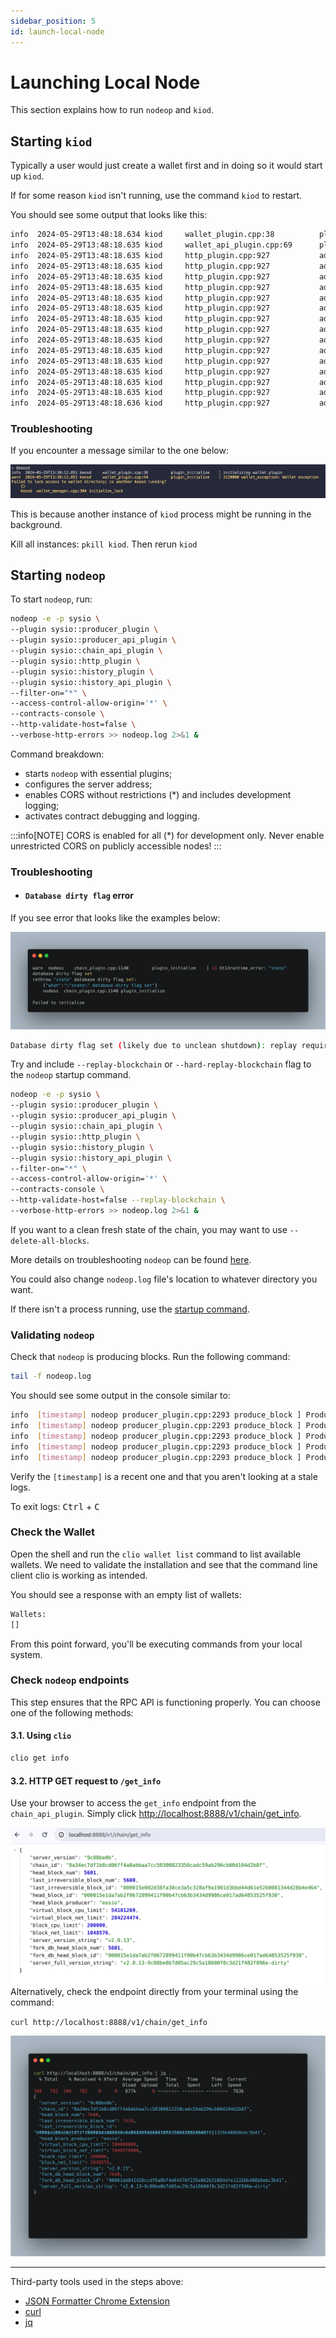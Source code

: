 ```yaml
---
sidebar_position: 5
id: launch-local-node
---
```


# Launching Local Node

This section explains how to run `nodeop` and `kiod`.

## Starting `kiod`

Typically a user would just create a wallet first and in doing so it would start up `kiod`.

If for some reason `kiod` isn't running, use the command `kiod` to restart.

You should see some output that looks like this:

```bash
info  2024-05-29T13:48:18.634 kiod     wallet_plugin.cpp:38          plugin_initialize    ] initializing wallet plugin
info  2024-05-29T13:48:18.635 kiod     wallet_api_plugin.cpp:69      plugin_startup       ] starting wallet_api_plugin
info  2024-05-29T13:48:18.635 kiod     http_plugin.cpp:927           add_handler          ] add api url: /v1/wallet/create
info  2024-05-29T13:48:18.635 kiod     http_plugin.cpp:927           add_handler          ] add api url: /v1/wallet/create_key
info  2024-05-29T13:48:18.635 kiod     http_plugin.cpp:927           add_handler          ] add api url: /v1/wallet/get_public_keys
info  2024-05-29T13:48:18.635 kiod     http_plugin.cpp:927           add_handler          ] add api url: /v1/wallet/import_key
info  2024-05-29T13:48:18.635 kiod     http_plugin.cpp:927           add_handler          ] add api url: /v1/wallet/list_keys
info  2024-05-29T13:48:18.635 kiod     http_plugin.cpp:927           add_handler          ] add api url: /v1/wallet/list_wallets
info  2024-05-29T13:48:18.635 kiod     http_plugin.cpp:927           add_handler          ] add api url: /v1/wallet/lock
info  2024-05-29T13:48:18.635 kiod     http_plugin.cpp:927           add_handler          ] add api url: /v1/wallet/lock_all
info  2024-05-29T13:48:18.635 kiod     http_plugin.cpp:927           add_handler          ] add api url: /v1/wallet/open
info  2024-05-29T13:48:18.635 kiod     http_plugin.cpp:927           add_handler          ] add api url: /v1/wallet/remove_key
info  2024-05-29T13:48:18.635 kiod     http_plugin.cpp:927           add_handler          ] add api url: /v1/wallet/set_timeout
info  2024-05-29T13:48:18.635 kiod     http_plugin.cpp:927           add_handler          ] add api url: /v1/wallet/sign_digest
info  2024-05-29T13:48:18.635 kiod     http_plugin.cpp:927           add_handler          ] add api url: /v1/wallet/sign_transaction
info  2024-05-29T13:48:18.635 kiod     http_plugin.cpp:927           add_handler          ] add api url: /v1/wallet/unlock
info  2024-05-29T13:48:18.636 kiod     http_plugin.cpp:927           add_handler          ] add api url: /v1/node/get_supported_apis
```

### Troubleshooting

If you encounter a message similar to the one below:

![kiod-startup-error](/img/errors/kiod-start-error.png)

This is because another instance of `kiod` process might be running in the background.

Kill all instances: `pkill kiod`. Then rerun `kiod`

## Starting `nodeop`

To start `nodeop`, run:

```bash
nodeop -e -p sysio \
--plugin sysio::producer_plugin \
--plugin sysio::producer_api_plugin \
--plugin sysio::chain_api_plugin \
--plugin sysio::http_plugin \
--plugin sysio::history_plugin \
--plugin sysio::history_api_plugin \
--filter-on="*" \
--access-control-allow-origin='*' \
--contracts-console \
--http-validate-host=false \
--verbose-http-errors >> nodeop.log 2>&1 &
```

Command breakdown:

- starts `nodeop` with essential plugins;
- configures the server address;
- enables CORS without restrictions (\*) and includes development logging;
- activates contract debugging and logging.

:::info[NOTE]
CORS is enabled for all (\*) for development only. Never enable unrestricted CORS on publicly accessible nodes!
:::

### Troubleshooting

- #### `Database dirty flag` error

If you see error that looks like the examples below:

![nodeop-error](/img/errors/nodeop-error.png)

```bash
Database dirty flag set (likely due to unclean shutdown): replay required
```

Try and include `--replay-blockchain` or `--hard-replay-blockchain` flag to the `nodeop` startup command.

```bash
nodeop -e -p sysio \
--plugin sysio::producer_plugin \
--plugin sysio::producer_api_plugin \
--plugin sysio::chain_api_plugin \
--plugin sysio::http_plugin \
--plugin sysio::history_plugin \
--plugin sysio::history_api_plugin \
--filter-on="*" \
--access-control-allow-origin='*' \
--contracts-console \
--http-validate-host=false --replay-blockchain \
--verbose-http-errors >> nodeop.log 2>&1 &
```

If you want to a clean fresh state of the chain, you may want to use `--delete-all-blocks`.

More details on troubleshooting `nodeop` can be found [here](../api-reference/tooling/nodeop/troubleshooting.md).

You could also change `nodeop.log` file's location to whatever directory you want.

If there isn't a process running, use the [startup command](#starting-nodeop).

### Validating `nodeop`

Check that `nodeop` is producing blocks. Run the following command:

```bash
tail -f nodeop.log
```

You should see some output in the console similar to:

```bash
info  [timestamp] nodeop producer_plugin.cpp:2293 produce_block ] Produced block b50adde5943bdde1... #44 at [timestamp] signed by sysio [trxs: 0, lib: 43, confirmed: 0]
info  [timestamp] nodeop producer_plugin.cpp:2293 produce_block ] Produced block 39b2a4fef9db084f... #45 at [timestamp] signed by sysio [trxs: 0, lib: 44, confirmed: 0]
info  [timestamp] nodeop producer_plugin.cpp:2293 produce_block ] Produced block cd23d3646d0166dc... #46 at [timestamp] signed by sysio [trxs: 0, lib: 45, confirmed: 0]
info  [timestamp] nodeop producer_plugin.cpp:2293 produce_block ] Produced block 14bd99c3c3ffd441... #47 at [timestamp] signed by sysio [trxs: 0, lib: 46, confirmed: 0]
info  [timestamp] nodeop producer_plugin.cpp:2293 produce_block ] Produced block 2e5fb9d0f2dce119... #48 at [timestamp] signed by sysio [trxs: 0, lib: 47, confirmed: 0]
```

Verify the `[timestamp]` is a recent one and that you aren't looking at a stale logs.

To exit logs: <kbd>Ctrl</kbd> + <kbd>C</kbd>

### Check the Wallet

Open the shell and run the `clio wallet list` command to list available wallets. We need to validate the installation and see that the command line client clio is working as intended.

You should see a response with an empty list of wallets:

```bash
Wallets:
[]
```

From this point forward, you'll be executing commands from your local system.

### Check `nodeop` endpoints

This step ensures that the RPC API is functioning properly. You can choose one of the following methods:

#### 3.1. Using `clio`

```bash
clio get info 
```

#### 3.2. HTTP GET request to `/get_info`

Use your browser to access the `get_info` endpoint from the `chain_api_plugin`. Simply click [http://localhost:8888/v1/chain/get_info](http://localhost:8888/v1/chain/get_info).

![verifying nodeop running](/img/chain-api-verify-nodeop.png) Alternatively, check the endpoint directly from your terminal using the command:

`curl http://localhost:8888/v1/chain/get_info`

![Curl request verifying nodeop running](/img/curl-request-verify-nodeop.png)

---

Third-party tools used in the steps above:

- [JSON Formatter Chrome Extension](https://chromewebstore.google.com/detail/json-formatter/bcjindcccaagfpapjjmafapmmgkkhgoa?hl=en)
- [curl](https://curl.se/)
- [jq](https://jqlang.github.io/jq/download/)
